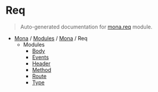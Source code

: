 # Req

> Auto-generated documentation for [mona.req](https://github.com/katunilya/mona/blob/main/mona/req/__init__.py) module.

- [Mona](../../README.md#mona-index) / [Modules](../../MODULES.md#mona-modules) / [Mona](../index.md#mona) / Req
    - Modules
        - [Body](body.md#body)
        - [Events](events.md#events)
        - [Header](header.md#header)
        - [Method](method.md#method)
        - [Route](route.md#route)
        - [Type](type.md#type)
